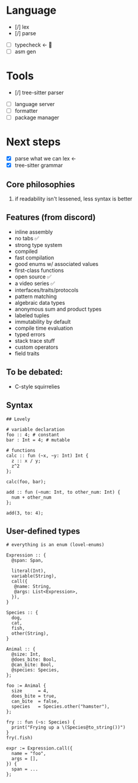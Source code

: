 # Language
- [/] lex
- [/] parse
- [ ] typecheck <- 🕺
- [ ] asm gen

# Tools
- [/] tree-sitter parser
- [ ] language server
- [ ] formatter
- [ ] package manager

# Next steps
- [x] parse what we can lex <-
- [x] tree-sitter grammar

## Core philosophies
1. if readability isn't lessened, less syntax is better

## Features (from discord)
- inline assembly
- no tabs ✅
- strong type system
- compiled
- fast compilation
- good enums w/ associated values
- first-class functions
- open source ✅
- a video series ✅
- interfaces/traits/protocols
- pattern matching
- algebraic data types
- anonymous sum and product types
- labeled tuples
- immutability by default
- compile time evaluation
- typed errors
- stack trace stuff
- custom operators
- field traits

## To be debated:
- C-style squirrelies

## Syntax

```
## Lovely

# variable declaration
foo :: 4; # constant
bar : Int = 4; # mutable

# functions
calc :: fun (~x, ~y: Int) Int {
  z :: x / y;
  z^2
};

calc(foo, bar);

add :: fun (~num: Int, to other_num: Int) {
  num + other_num
};

add(3, to: 4);
```

## User-defined types

```lovely
# everything is an enum (lovel-enums)

Expression :: {
  @span: Span,
  
  literal(Int),
  variable(String),
  call({
   @name: String,
   @args: List<Expression>,
  }),
}

Species :: {
  dog,
  cat,
  fish,
  other(String),
}

Animal :: {
  @size: Int,
  @does_bite: Bool,
  @can_bite: Bool,
  @species: Species,
};

foo := Animal {
  size      = 4,
  does_bite = true,
  can_bite  = false,
  species   = Species.other("hamster"),
};

fry :: fun (~s: Species) {
  print("Frying up a \(Species@to_string())")
}
fry(.fish)

expr := Expression.call({
  name = "foo",
  args = [],
}) {
  span = ...
};
```
